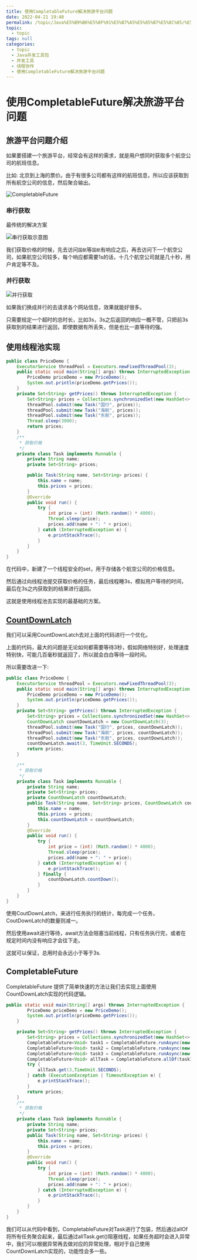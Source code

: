 ```yaml
---
title: 使用CompletableFuture解决旅游平台问题
date: 2022-04-21 19:40
permalink: /topic/Java%E5%B9%B6%E5%8F%91%E5%B7%A5%E5%85%B7%E5%8C%85/%E5%B9%B6%E5%8F%91%E5%B7%A5%E5%85%B7/%E7%BA%BF%E7%A8%8B%E5%8D%8F%E4%BD%9C/%E4%BD%BF%E7%94%A8CompletableFuture%E8%A7%A3%E5%86%B3%E6%97%85%E6%B8%B8%E5%B9%B3%E5%8F%B0%E9%97%AE%E9%A2%98
topic: 
  - topic
tags: null
categories: 
  - topic
  - Java并发工具包
  - 并发工具
  - 线程协作
  - 使用CompletableFuture解决旅游平台问题
---
```

# 使用CompletableFuture解决旅游平台问题

## 旅游平台问题介绍

如果要搭建一个旅游平台，经常会有这样的需求，就是用户想同时获取多个航空公司的航班信息。

比如: 北京到上海的票价。由于有很多公司都有这样的航班信息，所以应该获取到所有航空公司的信息，然后聚合输出。

![CompletableFuture](https://www.shiyitopo.tech/uPic/CompletableFuture.png)

### 串行获取

最传统的解决方案

![串行获取示意图](https://www.shiyitopo.tech/uPic/%E4%B8%B2%E8%A1%8C%E8%8E%B7%E5%8F%96%E7%A4%BA%E6%84%8F%E5%9B%BE.png)

我们获取价格的时候，先去访问`国航`等`国航`有响应之后，再去访问下一个航空公司，如果航空公司较多，每个响应都需要1s的话，十几个航空公司就是几十秒，用户肯定等不及。

### 并行获取

![并行获取](https://www.shiyitopo.tech/uPic/%E5%B9%B6%E8%A1%8C%E8%8E%B7%E5%8F%96.png)

如果我们换成并行的去请求各个网站信息，效果就能好很多。

只需要规定一个超时的总时长，比如3s，3s之后返回的响应一概不管，只把前3s获取到的结果进行返回，即使数据有所丢失，但是也比一直等待的强。

## 使用线程池实现

```java
public class PriceDemo {
    ExecutorService threadPool = Executors.newFixedThreadPool(3);
    public static void main(String[] args) throws InterruptedException {
        PriceDemo priceDemo = new PriceDemo();
        System.out.println(priceDemo.getPrices());
    }
    private Set<String> getPrices() throws InterruptedException {
        Set<String> prices = Collections.synchronizedSet(new HashSet<>());
        threadPool.submit(new Task("国行", prices));
        threadPool.submit(new Task("海航", prices));
        threadPool.submit(new Task("东航", prices));
        Thread.sleep(3000);
        return prices;
    }
    /**
     * 获取价格
     */
    private class Task implements Runnable {
        private String name;
        private Set<String> prices;

        public Task(String name, Set<String> prices) {
            this.name = name;
            this.prices = prices;
        }
        @Override
        public void run() {
            try {
                int price = (int) (Math.random() * 4000);
                Thread.sleep(price);
                prices.add(name + ": " + price);
            } catch (InterruptedException e) {
                e.printStackTrace();
            }
        }
    }
}
```

在代码中，新建了一个线程安全的set，用于存储各个航空公司的价格信息。

然后通过向线程池提交获取价格的任务，最后线程睡3s，模拟用户等待的时间，最后在3s之内获取到的结果进行返回。

这就是使用线程池去实现的最基础的方案。

## [CountDownLatch](CountDownLatch详解.md)

我们可以采用CountDownLatch去对上面的代码进行一个优化。

上面的代码，最大的问题是无论如何都需要等待3秒，假如网络特别好，处理速度特别快，可能几百毫秒就返回了，所以就会白白等待一段时间。

所以需要改进一下:

```java
public class PriceDemo {
    ExecutorService threadPool = Executors.newFixedThreadPool(3);
    public static void main(String[] args) throws InterruptedException {
        PriceDemo priceDemo = new PriceDemo();
        System.out.println(priceDemo.getPrices());
    }
    private Set<String> getPrices() throws InterruptedException {
        Set<String> prices = Collections.synchronizedSet(new HashSet<>());
        CountDownLatch countDownLatch = new CountDownLatch(3);
        threadPool.submit(new Task("国行", prices, countDownLatch));
        threadPool.submit(new Task("海航", prices, countDownLatch));
        threadPool.submit(new Task("东航", prices, countDownLatch));
        countDownLatch.await(3, TimeUnit.SECONDS);
        return prices;
    }

    /**
     * 获取价格
     */
    private class Task implements Runnable {
        private String name;
        private Set<String> prices;
        private CountDownLatch countDownLatch;
        public Task(String name, Set<String> prices, CountDownLatch countDownLatch) {
            this.name = name;
            this.prices = prices;
            this.countDownLatch = countDownLatch;
        }
        @Override
        public void run() {
            try {
                int price = (int) (Math.random() * 4000);
                Thread.sleep(price);
                prices.add(name + ": " + price);
            } catch (InterruptedException e) {
                e.printStackTrace();
            } finally {
                countDownLatch.countDown();
            }
        }
    }
}

```

使用CoutDownLatch，来进行任务执行的统计，每完成一个任务，CoutDownLatch的数量则减一。

然后使用await进行等待，await方法会阻塞当前线程，只有任务执行完，或者在规定时间内没有响应才会往下走。

这就可以保证，总用时会永远小于等于3s.

## CompletableFuture

CompletableFuture 提供了简单快速的方法让我们去实现上面使用CountDownLatch实现的代码逻辑。

```java
public static void main(String[] args) throws InterruptedException {
        PriceDemo priceDemo = new PriceDemo();
        System.out.println(priceDemo.getPrices());
    }

    private Set<String> getPrices() throws InterruptedException {
        Set<String> prices = Collections.synchronizedSet(new HashSet<>());
        CompletableFuture<Void> task1 = CompletableFuture.runAsync(new Task("国行", prices));
        CompletableFuture<Void> task2 = CompletableFuture.runAsync(new Task("海航", prices));
        CompletableFuture<Void> task3 = CompletableFuture.runAsync(new Task("东航", prices));
        CompletableFuture<Void> allTask = CompletableFuture.allOf(task1, task2, task3);
        try {
            allTask.get(3,TimeUnit.SECONDS);
        } catch (ExecutionException | TimeoutException e) {
            e.printStackTrace();
        }
        return prices;
    }
    /**
     * 获取价格
     */
    private class Task implements Runnable {
        private String name;
        private Set<String> prices;
        public Task(String name, Set<String> prices) {
            this.name = name;
            this.prices = prices;
        }
        @Override
        public void run() {
            try {
                int price = (int) (Math.random() * 4000);
                Thread.sleep(price);
                prices.add(name + ": " + price);
            } catch (InterruptedException e) {
                e.printStackTrace();
            }
        }
    }
}
```

我们可以从代码中看到，CompletableFuture对Task进行了包装，然后通过allOf将所有任务聚合起来，最后通过allTask.get()阻塞线程，如果任务超时会进入异常中，我们可以根据异常再去做对应的异常处理，相对于自己使用CountDownLatch实现的，功能性会多一些。
